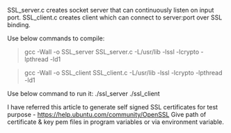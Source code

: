 SSL_server.c creates socket server that can continuously listen on input port.
SSL_client.c creates client which can connect to server:port over SSL binding.

Use below commands to compile:
>gcc -Wall -o SSL_server SSL_server.c -L/usr/lib -lssl -lcrypto -lpthread -ld1

>gcc -Wall -o SSL_client SSL_client.c -L/usr/lib -lssl -lcrypto -lpthread -ld1

Use below command to run it:
./ssl_server <port>
./ssl_client <server> <port>

I have referred this article to generate self signed SSL certificates for test purpose -
https://help.ubuntu.com/community/OpenSSL 
Give path of certificate & key pem files in program variables or via environment variable.
